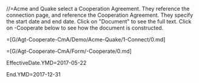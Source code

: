 //=Acme and Quake select a Cooperation Agreement.  They reference the connection page, and reference the Cooperation Agreement.  They specify the start date and end date.  Click on "Document" to see the full text.  Click on -Cooperate below to see how the document is constructed.

=[G/Agt-Cooperate-CmA/Demo/Acme-Quake/1-Connect/0.md]

=[G/Agt-Cooperate-CmA/Form/-Cooperate/0.md]

EffectiveDate.YMD=2017-05-22

End.YMD=2017-12-31